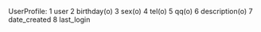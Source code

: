 UserProfile:
1   user
2   birthday(o)
3   sex(o)
4   tel(o)
5   qq(o)
6   description(o)
7   date_created
8   last_login